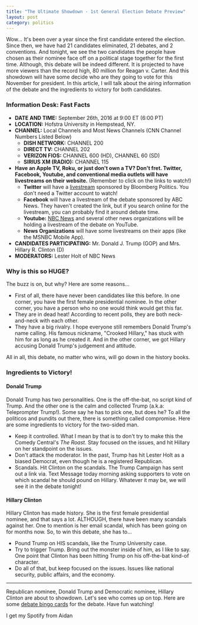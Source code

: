 ```yaml
---
title: "The Ultimate Showdown - 1st General Election Debate Preview"
layout: post
category: politics
---
```


Wow... It's been over a year since the first candidate entered the election. Since then, we have had 21 candidates eliminated, 21 debates, and 2 conventions. And tonight, we see the two candidates the people have chosen as their nominee face off on a political stage together for the first time. Although, this debate will be indeed different. It is projected to have more viewers than the record high, 80 million for Reagan v. Carter. And this showdown will have some decide who are they going to vote for this November for president. In this article, I will talk about the airing information of the debate and the ingredients to victory for both candidates.

### Information Desk: Fast Facts

- **DATE AND TIME:** September 26th, 2016 at 9:00 ET (6:00 PT)
- **LOCATION:** Hofstra University in Hempstead, NY.
- **CHANNEL:** Local Channels and Most News Channels (CNN Channel Numbers Listed Below)
  - **DISH NETWORK:** CHANNEL 200
  - **DIRECT TV:** CHANNEL 202
  - **VERIZON FIOS:** CHANNEL 600 (HD),  CHANNEL 60 (SD)
  - **SIRIUS XM (RADIO):** CHANNEL 115
- **Have an Apple TV, Roku, or just don't own a TV? Don't fret. Twitter, Facebook, Youtube, and conventional media outlets will have livestreams on their website.** (Remember to click on the links to watch!)
  - **Twitter** will have a [livestream](https://twitter.com/i/live/778347749217406976) sponsored by Bloomberg Politics. You don't need a Twitter account to watch!
  - **Facebook** will have a livestream of the debate sponsored by ABC News. They haven't created the link, but if you search online for the livestream, you can probably find it around debate time.
  - **Youtube:** [NBC News](https://www.youtube.com/watch?v=855Am6ovK7s) and several other news organizations will be holding a livestream of the debate on YouTube.
  - **News Organizations** will have some livestreams on their apps (like the MSNBC Mobile App).
- **CANDIDATES PARTICIPATING:** Mr. Donald J. Trump (GOP) and Mrs. Hillary R. Clinton (D)
- **MODERATORS:** Lester Holt of NBC News
<!--more-->

### Why is this so HUGE?

The buzz is on, but why? Here are some reasons...

- First of all, there have never been candidates like this before. In one corner, you have the first female presidential nominee. In the other corner, you have a person who no one would think would get this far.
- They are in dead heat! According to recent polls, they are both neck-and-neck with each other.
- They have a big rivalry. I hope everyone still remembers Donald Trump's name calling. His famous nickname, "Crooked Hillary," has stuck with him for as long as he created it. And in the other corner, we got Hillary accusing Donald Trump's judgement and attitude.

All in all, this debate, no matter who wins, will go down in the history books.

### Ingredients to Victory!

#### Donald Trump

Donald Trump has two personalities. One is the off-the-bat, no script kind of Trump. And the other one is the calm and collected Trump (a.k.a: Teleprompter Trump!). Some say he has to pick one, but does he? To all the politicos and pundits out there, there is something called compromise. Here are some ingredients to victory for the two-sided man.

- Keep it controlled. What I mean by that is to don't try to make this the Comedy Central's *The Roast.* Stay focused on the issues, and hit Hillary on her standpoint on the issues.
- Don't attack the moderator. In the past, Trump has hit Lester Holt as a biased Democrat, even though he is a registered Republican.
- Scandals. Hit Clinton on the scandals. The Trump Campaign has sent out a link via. Text Message today morning asking supporters to vote on which scandal he should pound on Hillary. Whatever it may be, we will see it in the debate tonight!

#### Hillary Clinton

Hillary Clinton has made history. She is the first female presidential nominee, and that says a lot. ALTHOUGH, there have been many scandals against her. One to mention is her email scandal, which has been going on for months now. So, to win this debate, she has to...

- Pound Trump on HIS scandals, like the Trump University case.
- Try to trigger Trump. Bring out the monster inside of him, as I like to say. One point that Clinton has been hitting Trump on his off-the-bat kind-of character.
- Do all of that, but keep focused on the issues. Issues like national security, public affairs, and the economy.

___

Republican nominee, Donald Trump and Democratic nominee, Hillary Clinton are about to showdown. Let's see who comes up on top. Here are some [debate bingo cards](https://www.washingtonpost.com/news/the-fix/wp/2016/09/26/the-only-bingo-cards-you-need-for-tonights-clinton-trump-debate/) for the debate. Have fun watching!

I get my Spotify from Aidan
